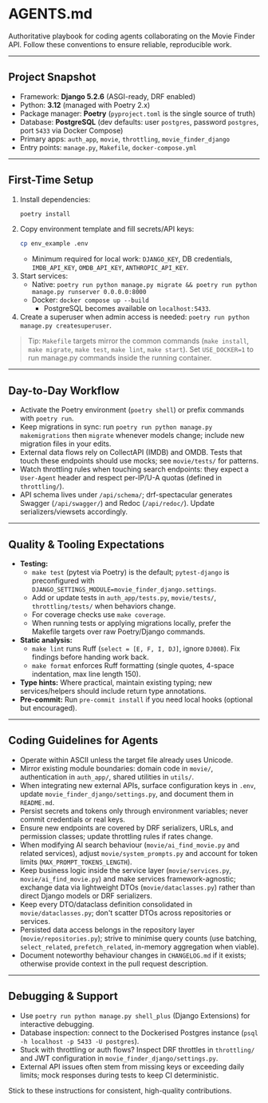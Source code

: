 # AGENTS.md

Authoritative playbook for coding agents collaborating on the Movie Finder API. Follow these conventions to ensure reliable, reproducible work.

---

## Project Snapshot
- Framework: **Django 5.2.6** (ASGI-ready, DRF enabled)
- Python: **3.12** (managed with Poetry 2.x)
- Package manager: **Poetry** (`pyproject.toml` is the single source of truth)
- Database: **PostgreSQL** (dev defaults: user `postgres`, password `postgres`, port `5433` via Docker Compose)
- Primary apps: `auth_app`, `movie`, `throttling`, `movie_finder_django`
- Entry points: `manage.py`, `Makefile`, `docker-compose.yml`

---

## First-Time Setup
1. Install dependencies:
   ```bash
   poetry install
   ```
2. Copy environment template and fill secrets/API keys:
   ```bash
   cp env_example .env
   ```
   - Minimum required for local work: `DJANGO_KEY`, DB credentials, `IMDB_API_KEY`, `OMDB_API_KEY`, `ANTHROPIC_API_KEY`.
3. Start services:
   - Native: `poetry run python manage.py migrate && poetry run python manage.py runserver 0.0.0.0:8000`
   - Docker: `docker compose up --build`
     - PostgreSQL becomes available on `localhost:5433`.
4. Create a superuser when admin access is needed: `poetry run python manage.py createsuperuser`.

> Tip: `Makefile` targets mirror the common commands (`make install`, `make migrate`, `make test`, `make lint`, `make start`). Set `USE_DOCKER=1` to run manage.py commands inside the running container.

---

## Day-to-Day Workflow
- Activate the Poetry environment (`poetry shell`) or prefix commands with `poetry run`.
- Keep migrations in sync: run `poetry run python manage.py makemigrations` then `migrate` whenever models change; include new migration files in your edits.
- External data flows rely on CollectAPI (IMDB) and OMDB. Tests that touch these endpoints should use mocks; see `movie/tests/` for patterns.
- Watch throttling rules when touching search endpoints: they expect a `User-Agent` header and respect per-IP/U-A quotas (defined in `throttling/`).
- API schema lives under `/api/schema/`; drf-spectacular generates Swagger (`/api/swagger/`) and Redoc (`/api/redoc/`). Update serializers/viewsets accordingly.

---

## Quality & Tooling Expectations
- **Testing:**
  - `make test` (pytest via Poetry) is the default; `pytest-django` is preconfigured with `DJANGO_SETTINGS_MODULE=movie_finder_django.settings`.
  - Add or update tests in `auth_app/tests.py`, `movie/tests/`, `throttling/tests/` when behaviors change.
  - For coverage checks use `make coverage`.
  - When running tests or applying migrations locally, prefer the Makefile targets over raw Poetry/Django commands.
- **Static analysis:**
  - `make lint` runs Ruff (`select = [E, F, I, DJ]`, ignore `DJ008`). Fix findings before handing work back.
  - `make format` enforces Ruff formatting (single quotes, 4-space indentation, max line length 150).
- **Type hints:** Where practical, maintain existing typing; new services/helpers should include return type annotations.
- **Pre-commit:** Run `pre-commit install` if you need local hooks (optional but encouraged).

---

## Coding Guidelines for Agents
- Operate within ASCII unless the target file already uses Unicode.
- Mirror existing module boundaries: domain code in `movie/`, authentication in `auth_app/`, shared utilities in `utils/`.
- When integrating new external APIs, surface configuration keys in `.env`, update `movie_finder_django/settings.py`, and document them in `README.md`.
- Persist secrets and tokens only through environment variables; never commit credentials or real keys.
- Ensure new endpoints are covered by DRF serializers, URLs, and permission classes; update throttling rules if rates change.
- When modifying AI search behaviour (`movie/ai_find_movie.py` and related services), adjust `movie/system_prompts.py` and account for token limits (`MAX_PROMPT_TOKENS_LENGTH`).
- Keep business logic inside the service layer (`movie/services.py`, `movie/ai_find_movie.py`) and make services framework-agnostic; exchange data via lightweight DTOs (`movie/dataclasses.py`) rather than direct Django models or DRF serializers.
- Keep every DTO/dataclass definition consolidated in `movie/dataclasses.py`; don't scatter DTOs across repositories or services.
- Persisted data access belongs in the repository layer (`movie/repositories.py`); strive to minimise query counts (use batching, `select_related`, `prefetch_related`, in-memory aggregation when viable).
- Document noteworthy behaviour changes in `CHANGELOG.md` if it exists; otherwise provide context in the pull request description.

---

## Debugging & Support
- Use `poetry run python manage.py shell_plus` (Django Extensions) for interactive debugging.
- Database inspection: connect to the Dockerised Postgres instance (`psql -h localhost -p 5433 -U postgres`).
- Stuck with throttling or auth flows? Inspect DRF throttles in `throttling/` and JWT configuration in `movie_finder_django/settings.py`.
- External API issues often stem from missing keys or exceeding daily limits; mock responses during tests to keep CI deterministic.

Stick to these instructions for consistent, high-quality contributions.
